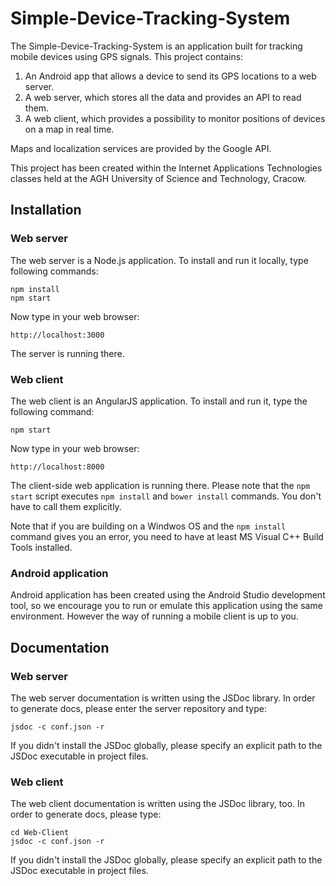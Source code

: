 # Simple-Device-Tracking-System
The Simple-Device-Tracking-System is an application built for tracking mobile devices using GPS signals. This project contains:
 1. An Android app that allows a device to send its GPS locations to a web server.
 2. A web server, which stores all the data and provides an API to read them.
 3. A web client, which provides a possibility to monitor positions of devices on a map in real time.

Maps and localization services are provided by the Google API.
  
This project has been created within the Internet Applications Technologies classes held at the AGH University of Science and Technology, Cracow.

## Installation

### Web server
The web server is a Node.js application. To install and run it locally, type following commands:
```
npm install
npm start
```
Now type in your web browser: 
```
http://localhost:3000
``` 
The server is running there.

### Web client
The web client is an AngularJS application. To install and run it, type the following command:
```
npm start
```
Now type in your web browser: 
```
http://localhost:8000
```
The client-side web application is running there. Please note that the `npm start` script executes `npm install` and `bower install` commands. You don't have to call them explicitly.

Note that if you are building on a Windwos OS and the `npm install` command gives you an error, you need to have at least MS Visual C++ Build Tools installed.

### Android application
Android application has been created using the Android Studio development tool, so we encourage you to run or emulate this application using the same environment. However the way of running a mobile client is up to you.

## Documentation

### Web server
The web server documentation is written using the JSDoc library. In order to generate docs, please enter the server repository and type:
```
jsdoc -c conf.json -r
```
If you didn't install the JSDoc globally, please specify an explicit path to the JSDoc executable in project files.

### Web client
The web client documentation is written using the JSDoc library, too. In order to generate docs, please type:
```
cd Web-Client
jsdoc -c conf.json -r
```
If you didn't install the JSDoc globally, please specify an explicit path to the JSDoc executable in project files.

